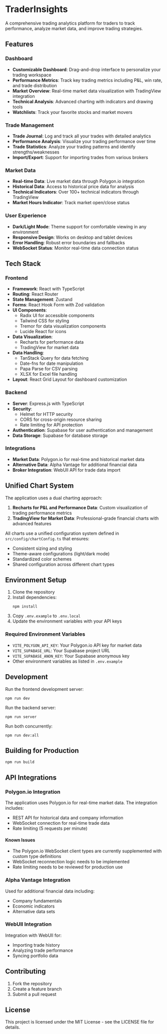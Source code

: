 # TraderInsights

A comprehensive trading analytics platform for traders to track performance, analyze market data, and improve trading strategies.

## Features

### Dashboard
- **Customizable Dashboard**: Drag-and-drop interface to personalize your trading workspace
- **Performance Metrics**: Track key trading metrics including P&L, win rate, and trade distribution
- **Market Overview**: Real-time market data visualization with TradingView integration
- **Technical Analysis**: Advanced charting with indicators and drawing tools
- **Watchlists**: Track your favorite stocks and market movers

### Trade Management
- **Trade Journal**: Log and track all your trades with detailed analytics
- **Performance Analysis**: Visualize your trading performance over time
- **Trade Statistics**: Analyze your trading patterns and identify strengths/weaknesses
- **Import/Export**: Support for importing trades from various brokers

### Market Data
- **Real-time Data**: Live market data through Polygon.io integration
- **Historical Data**: Access to historical price data for analysis
- **Technical Indicators**: Over 100+ technical indicators through TradingView
- **Market Hours Indicator**: Track market open/close status

### User Experience
- **Dark/Light Mode**: Theme support for comfortable viewing in any environment
- **Responsive Design**: Works on desktop and tablet devices
- **Error Handling**: Robust error boundaries and fallbacks
- **WebSocket Status**: Monitor real-time data connection status

## Tech Stack

### Frontend
- **Framework**: React with TypeScript
- **Routing**: React Router
- **State Management**: Zustand
- **Forms**: React Hook Form with Zod validation
- **UI Components**: 
  - Radix UI for accessible components
  - Tailwind CSS for styling
  - Tremor for data visualization components
  - Lucide React for icons
- **Data Visualization**:
  - Recharts for performance data
  - TradingView for market data
- **Data Handling**:
  - TanStack Query for data fetching
  - Date-fns for date manipulation
  - Papa Parse for CSV parsing
  - XLSX for Excel file handling
- **Layout**: React Grid Layout for dashboard customization

### Backend
- **Server**: Express.js with TypeScript
- **Security**:
  - Helmet for HTTP security
  - CORS for cross-origin resource sharing
  - Rate limiting for API protection
- **Authentication**: Supabase for user authentication and management
- **Data Storage**: Supabase for database storage

### Integrations
- **Market Data**: Polygon.io for real-time and historical market data
- **Alternative Data**: Alpha Vantage for additional financial data
- **Broker Integration**: WebUll API for trade data import

## Unified Chart System

The application uses a dual charting approach:

1. **Recharts for P&L and Performance Data**: Custom visualization of trading performance metrics
2. **TradingView for Market Data**: Professional-grade financial charts with advanced features

All charts use a unified configuration system defined in `src/config/chartConfig.ts` that ensures:
- Consistent sizing and styling
- Theme-aware configurations (light/dark mode)
- Standardized color schemes
- Shared configuration across different chart types

## Environment Setup

1. Clone the repository
2. Install dependencies:
   ```
   npm install
   ```
3. Copy `.env.example` to `.env.local`
4. Update the environment variables with your API keys

### Required Environment Variables

- `VITE_POLYGON_API_KEY`: Your Polygon.io API key for market data
- `VITE_SUPABASE_URL`: Your Supabase project URL
- `VITE_SUPABASE_ANON_KEY`: Your Supabase anonymous key
- Other environment variables as listed in `.env.example`

## Development

Run the frontend development server:
```
npm run dev
```

Run the backend server:
```
npm run server
```

Run both concurrently:
```
npm run dev:all
```

## Building for Production

```
npm run build
```

## API Integrations

### Polygon.io Integration

The application uses Polygon.io for real-time market data. The integration includes:

- REST API for historical data and company information
- WebSocket connection for real-time trade data
- Rate limiting (5 requests per minute)

#### Known Issues

- The Polygon.io WebSocket client types are currently supplemented with custom type definitions
- WebSocket reconnection logic needs to be implemented
- Rate limiting needs to be reviewed for production use

### Alpha Vantage Integration

Used for additional financial data including:
- Company fundamentals
- Economic indicators
- Alternative data sets

### WebUll Integration

Integration with WebUll for:
- Importing trade history
- Analyzing trade performance
- Syncing portfolio data

## Contributing

1. Fork the repository
2. Create a feature branch
3. Submit a pull request

## License

This project is licensed under the MIT License - see the LICENSE file for details. 